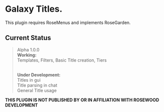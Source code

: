 # Galaxy Titles.

This plugin requires RoseMenus and implements RoseGarden.

## Current Status
> Alpha 1.0.0
> <br> **Working:**
> <br> Templates, Filters, Basic Title creation, Tiers
> 
> <br> **Under Development:**
> <br> Titles in gui
> <br> Title parsing in chat
> <br> General Title usage


**THIS PLUGIN IS NOT PUBLISHED BY OR IN AFFILIATION WITH ROSEWOOD DEVELOPMENT**
